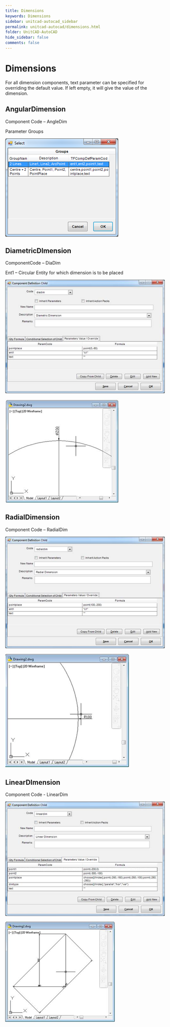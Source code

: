 ```yaml
---
title: Dimensions
keywords: Dimensions
sidebar: unitcad-autocad_sidebar
permalink: unitcad-autocad/dimensions.html
folder: UnitCAD-AutoCAD
hide_sidebar: false
comments: false
---
```

# Dimensions



For all dimension components, text parameter can be specified for overriding the default value. If left empty, it will give the value of the dimension.

## AngularDimension

Component Code – AngleDim

Parameter Groups

![](/images/angular-dimen-select.png)

## DiametricDImension

ComponentCode – DiaDim

Ent1 – Circular Entity for which dimension is to be placed

![](/images/diam-dimen-com-def-child.jpg)

![](/images/diam-dimen-drawing2.jpg)

## RadialDimension

Component Code – RadialDim

![](/images/radial-dimen-com-def-child.jpg)

![](/images/radial-drawing2.jpg)


## LinearDImension

Component Code - LinearDim

![](/images/linear-dimen-comp-def-child.jpg)

![](/images/linear-dimen-drawing2.jpg)
